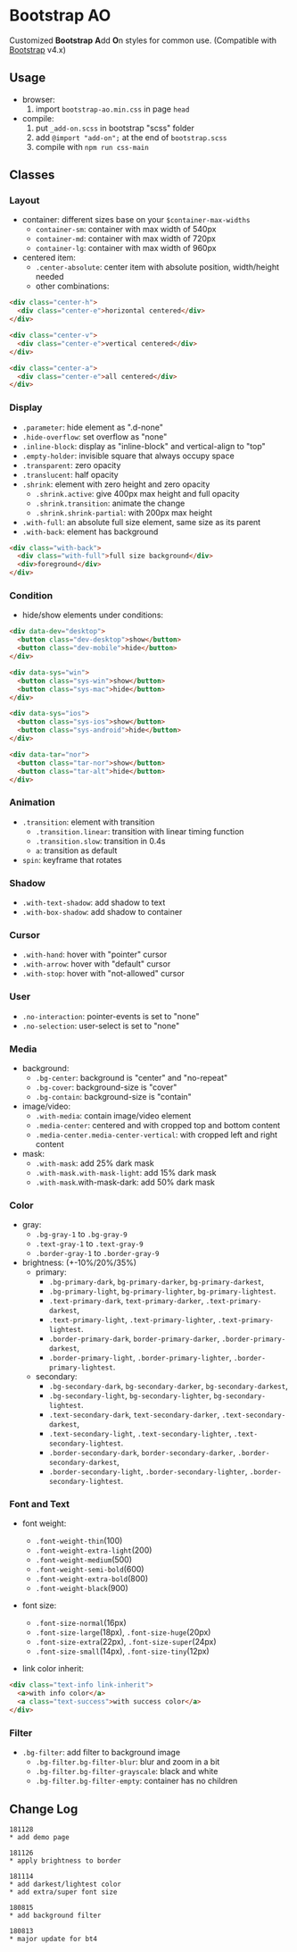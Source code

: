 # Bootstrap AO

Customized **Bootstrap** **A**dd **O**n styles for common use.
(Compatible with [Bootstrap](https://github.com/twbs/bootstrap) v4.x)

## Usage

* browser:
  1. import `bootstrap-ao.min.css` in page `head`
* compile:
  1. put `_add-on.scss` in bootstrap "scss" folder
  1. add `@import "add-on";` at the end of `bootstrap.scss`
  1. compile with `npm run css-main`

## Classes

### Layout

* container: different sizes base on your `$container-max-widths`
  * `container-sm`: container with max width of 540px
  * `container-md`: container with max width of 720px
  * `container-lg`: container with max width of 960px
* centered item:
  * `.center-absolute`: center item with absolute position, width/height needed
  * other combinations:

```html
<div class="center-h">
  <div class="center-e">horizontal centered</div>
</div>
```

```html
<div class="center-v">
  <div class="center-e">vertical centered</div>
</div>
```

```html
<div class="center-a">
  <div class="center-e">all centered</div>
</div>
```

### Display

* `.parameter`: hide element as ".d-none"
* `.hide-overflow`: set overflow as "none"
* `.inline-block`: display as "inline-block" and vertical-align to "top"
* `.empty-holder`: invisible square that always occupy space
* `.transparent`: zero opacity
* `.translucent`: half opacity
* `.shrink`: element with zero height and zero opacity
  * `.shrink.active`: give 400px max height and full opacity
  * `.shrink.transition`: animate the change
  * `.shrink.shrink-partial`: with 200px max height
* `.with-full`: an absolute full size element, same size as its parent
* `.with-back`: element has background

```html
<div class="with-back">
  <div class="with-full">full size background</div>
  <div>foreground</div>
</div>
```

### Condition

* hide/show elements under conditions:

```html
<div data-dev="desktop">
  <button class="dev-desktop">show</button>
  <button class="dev-mobile">hide</button>
</div>
```

```html
<div data-sys="win">
  <button class="sys-win">show</button>
  <button class="sys-mac">hide</button>
</div>
```

```html
<div data-sys="ios">
  <button class="sys-ios">show</button>
  <button class="sys-android">hide</button>
</div>
```

```html
<div data-tar="nor">
  <button class="tar-nor">show</button>
  <button class="tar-alt">hide</button>
</div>
```

### Animation

* `.transition`: element with transition
  * `.transition.linear`: transition with linear timing function
  * `.transition.slow`: transition in 0.4s
  * `a`: transition as default
* `spin`: keyframe that rotates

### Shadow

* `.with-text-shadow`: add shadow to text
* `.with-box-shadow`: add shadow to container

### Cursor

* `.with-hand`: hover with "pointer" cursor
* `.with-arrow`: hover with "default" cursor
* `.with-stop`: hover with "not-allowed" cursor

### User

* `.no-interaction`: pointer-events is set to "none"
* `.no-selection`: user-select is set to "none"

### Media

* background:
  * `.bg-center`: background is "center" and "no-repeat"
  * `.bg-cover`: background-size is "cover"
  * `.bg-contain`: background-size is "contain"
* image/video:
  * `.with-media`: contain image/video element
  * `.media-center`: centered and with cropped top and bottom content
  * `.media-center.media-center-vertical`: with cropped left and right content
* mask:
  * `.with-mask`: add 25% dark mask
  * `.with-mask.with-mask-light`: add 15% dark mask
  * `.with-mask`.with-mask-dark: add 50% dark mask

### Color

* gray:
  * `.bg-gray-1` to `.bg-gray-9`
  * `.text-gray-1` to `.text-gray-9`
  * `.border-gray-1` to `.border-gray-9`
* brightness: (+-10%/20%/35%)
  * primary:
    * `.bg-primary-dark`, `bg-primary-darker`, `bg-primary-darkest`,
    * `.bg-primary-light`, `bg-primary-lighter`, `bg-primary-lightest`.
    * `.text-primary-dark`, `text-primary-darker`, `.text-primary-darkest`,
    * `.text-primary-light`, `.text-primary-lighter`, `.text-primary-lightest`.
    * `.border-primary-dark`, `border-primary-darker`, `.border-primary-darkest`,
    * `.border-primary-light`, `.border-primary-lighter`, `.border-primary-lightest`.
  * secondary:
    * `.bg-secondary-dark`, `bg-secondary-darker`, `bg-secondary-darkest`,
    * `.bg-secondary-light`, `bg-secondary-lighter`, `bg-secondary-lightest`.
    * `.text-secondary-dark`, `text-secondary-darker`, `.text-secondary-darkest`,
    * `.text-secondary-light`, `.text-secondary-lighter`, `.text-secondary-lightest`.
    * `.border-secondary-dark`, `border-secondary-darker`, `.border-secondary-darkest`,
    * `.border-secondary-light`, `.border-secondary-lighter`, `.border-secondary-lightest`.

### Font and Text

* font weight:
  * `.font-weight-thin`(100)
  * `.font-weight-extra-light`(200)
  * `.font-weight-medium`(500)
  * `.font-weight-semi-bold`(600)
  * `.font-weight-extra-bold`(800)
  * `.font-weight-black`(900)

* font size:
  * `.font-size-normal`(16px)
  * `.font-size-large`(18px), `.font-size-huge`(20px)
  * `.font-size-extra`(22px), `.font-size-super`(24px)
  * `.font-size-small`(14px), `.font-size-tiny`(12px)
* link color inherit:

```html
<div class="text-info link-inherit">
  <a>with info color</a>
  <a class="text-success">with success color</a>
</div>
```

### Filter

* `.bg-filter`: add filter to background image
  * `.bg-filter.bg-filter-blur`: blur and zoom in a bit
  * `.bg-filter.bg-filter-grayscale`: black and white
  * `.bg-filter.bg-filter-empty`: container has no children

## Change Log

```text
181128
* add demo page
```

```text
181126
* apply brightness to border
```

```text
181114
* add darkest/lightest color
* add extra/super font size
```

```text
180815
* add background filter
```

```text
180813
* major update for bt4
```